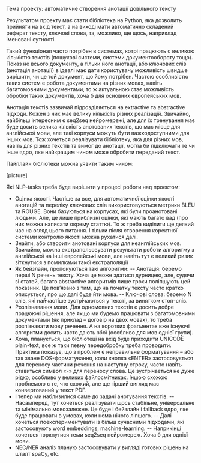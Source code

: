 Тема проекту: автоматичне створення анотації довільного тексту

Результатом проекту має стати бібліотека на Python, яка дозволить прийняти на вхід текст, а на виході мати автоматично складений реферат тексту, ключові слова, та, можливо, ще щось, наприклад іменовані сутності.

Такий функціонал часто потрібен в системах, котрі працюють с великою кількістю текстів (пошукові системи, системи документообороту тощо). Показ не всього документу, а тільки його анотації, або ключових слів (анотація анотації) в ідеалі має дати користувачу можливість швидше вирішити, чи це той документ, що йому потрібен. Частою особливістю таких систем є робота документами на різних мовах, навіть багатомовними документами, то ж актуальною стає можливість обробки таких документів, хоча б для основних європейських мов.

Анотація текстів зазвичай підрозділяється на extractive та abstractive підходи. Кожен з них має велику кількість різних реалізацій. Звичайно, найбільш інтересним є seq2seq нейромережі, але для їх тренування має буде досить велика кількість анотованих текстів, що має місце для англійської мови, але такі корпуси можуть бути важкодоступними для інших мов. Тож хочеться реалізувати бібліотеку, яка для різних мов, навіть для різних текстів та вимог до анотації, могла би підключати те чи інше ядро, яке найкращим чином може обробити переданий текст.

Пайплайн бібліотеки можна уявити таким чином:

[picture]

Які NLP-tasks треба буде вирішити у процесі роботи над проектом:

-	Оцінка якості. Частіше за все, для автоматичної оцінки якості анотацій та переліку ключових слів використовуються метрики BLEU та ROUGE. Вони базуються на корпусах, які були проанотовані людьми. Але, це лише приблизні оцінки, які мають багато вад (про них можна написати окрему статтю). То ж треба виділити ще деякий час на огляд цього питання. І тільки після створення коректної системи контролю якості можна рухатися далі.
-	Знайти, або створити анотовані корпуси для неанглійських мов. Звичайно, можна екстрапольовувати результати роботи алгоритму з англійської на інші європейські мови, але навіть тут є великий ризик зіткнутися з помилками такої екстраполяції 
-	Як бейзлайн, пропонуються такі алгоритми:
--	Анотація: беремо перші N речень тексту. Хоча це може здатися дурницею, але, судячи зі статей, багато abstractive алгоритмів лише трохи поліпшують цей показник. Це пов’язано з тим, що на початку тексту часто кратко описується, про що далі буде йти мова.
--	Ключові слова: беремо N слів, які найчастіше зустрічаються у тексті, за винятком стоп-слів.
-	Розпізнавання мови. Для одномовних текстів є досить добре працюючі рішення, але якщо ми будемо працювати з багатомовними документами (як приклад – договір на двох мовах), то треба розпізнавати мову речення. А на коротких фрагментах вже існуючі алгоритми досить часто дають збої (особливо для мов однієї групи).
-	Хоча, планується, що бібліотеці на вхід буде приходити UNICODE plain-text, все ж таки певну передобробку треба проводити. Практика показує, що з проблем є неправильне форматування – або так зване DOS-форматування, коли кнопка «ENTER» застосовується для переносу частини речення на наступну строку, часто навіть ставиться символ «-» для переносу слова. Це зустрічається не дуже рідко, особливо у великих файлосмітниках. Іншою схожою проблемою є те, что схожий, але ще гірший вигляд має конвертований у текст PDF. 
-	І тепер ми наблизилися саме до задачі анотування текстів. 
--	Насамперед, тут хочеться реалізувати щось стабільне, універсальне та мінімально мовозалежне. Це буде і бейзлайн і fallback ядро, яке буде працювати в умовах, коли нема нічого ліпшого.
--	Далі хочеться поекспериментувати із більш сучасними підходами, які застосовують word embeddings, machine-learning.
--	Наприкінці хочеться торкнутися теми seq2seq нейромереж. Хоча б для однієї мови.
-	NEC/NER аналіз планую застосовувати у вигляді готових рішень на шталт spaCy, etc.

